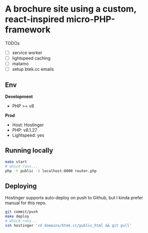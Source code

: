 # A brochure site using a custom, react-inspired micro-PHP-framework

TODOs
- [ ] service worker
- [ ] lightspeed caching
- [ ] matamo
- [ ] setup btek.cc emails

## Env

**Development**
- PHP >= v8

**Prod**
- Host: Hostinger
- PHP: v8.1.27
- Lightspeed: yes

## Running locally

```sh
make start
# which runs...
php -t public -S localhost:8000 router.php
```

## Deploying

Hostinger supports auto-deploy on push to Github, but I kinda prefer manual for this repo.

```sh
git commit/push
make deploy
# which runs...
ssh hostinger 'cd domains/btek.cc/public_html && git pull'
```


